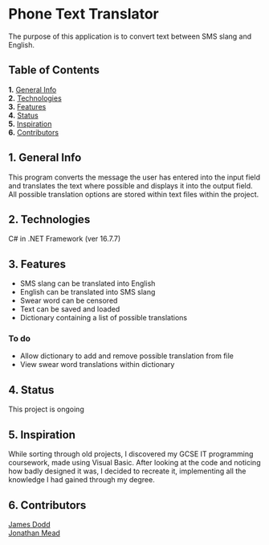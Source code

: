 # Phone Text Translator

The purpose of this application is to convert text between SMS slang and English.


## Table of Contents
__1.__  [General Info](#1-general-info) <br />
__2.__  [Technologies](#2-technologies) <br />
__3.__  [Features](#3-features) <br />
__4.__  [Status](#4-status) <br />
__5.__  [Inspiration](#5-inspiration) <br />
__6.__  [Contributors](#6-contributors) <br />


## 1. General Info
This program converts the message the user has entered into the input field and translates the text where possible and displays it into the output field.  All possible translation options are stored within text files within the project. 


## 2. Technologies
C# in .NET Framework (ver 16.7.7)


## 3. Features
- SMS slang can be translated into English
- English can be translated into SMS slang
- Swear word can be censored 
- Text can be saved and loaded 
- Dictionary containing a list of possible translations

### To do
- Allow dictionary to add and remove possible translation from file
- View swear word translations within dictionary


## 4. Status
This project is ongoing


## 5. Inspiration
While sorting through old projects, I discovered my GCSE IT programming coursework, made using Visual Basic.  After looking at the code and noticing how badly designed it was, I decided to recreate it, implementing all the knowledge I had gained through my degree.


## 6. Contributors
[James Dodd](github.com/JamesDodd1) <br />
[Jonathan Mead](github.com/Jonathan-D-M)
